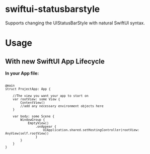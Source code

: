 # swiftui-statusbarstyle
Supports changing the UIStatusBarStyle with natural SwiftUI syntax. 

<h1>Usage</h1>
<h2>With new SwiftUI App Lifecycle</h2>
<b>In your App file:</b>

<code>
    
    @main
    struct ProjectApp: App {
  
        //The view you want your app to start on 
        var rootView: some View {
            ContentView()
            //add any necessary environment objects here 
        }

        var body: some Scene {
            WindowGroup {
                EmptyView()
                    .onAppear {
                        UIApplication.shared.setHostingController(rootView: AnyView(self.rootView))
                    }
            }
        }
    }
</code>
